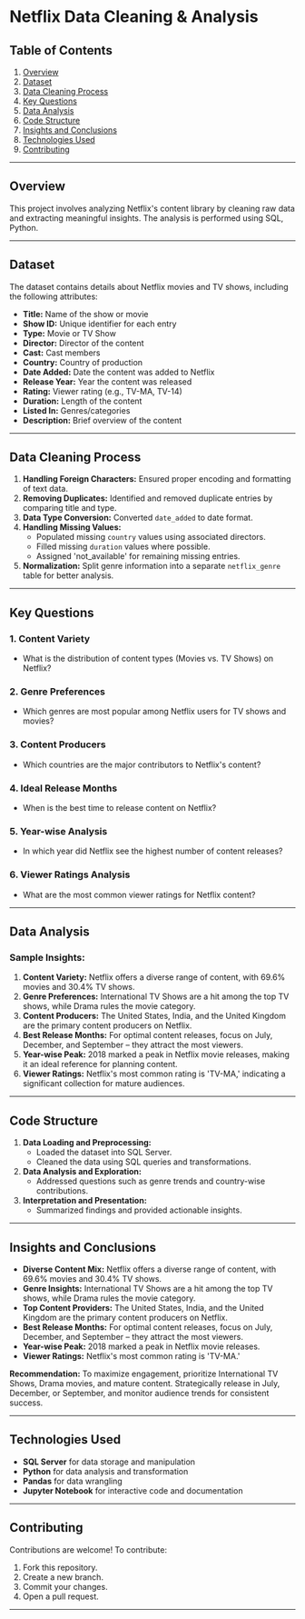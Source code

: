 # Netflix Data Cleaning & Analysis

## Table of Contents
1. [Overview](#overview)
2. [Dataset](#dataset)
3. [Data Cleaning Process](#data-cleaning-process)
4. [Key Questions](#key-questions)
5. [Data Analysis](#data-analysis)
6. [Code Structure](#code-structure)
7. [Insights and Conclusions](#insights-and-conclusions)
8. [Technologies Used](#technologies-used)
9. [Contributing](#contributing)

---

## Overview
This project involves analyzing Netflix's content library by cleaning raw data and extracting meaningful insights. The analysis is performed using SQL, Python.

---

## Dataset
The dataset contains details about Netflix movies and TV shows, including the following attributes:
- **Title:** Name of the show or movie
- **Show ID:** Unique identifier for each entry
- **Type:** Movie or TV Show
- **Director:** Director of the content
- **Cast:** Cast members
- **Country:** Country of production
- **Date Added:** Date the content was added to Netflix
- **Release Year:** Year the content was released
- **Rating:** Viewer rating (e.g., TV-MA, TV-14)
- **Duration:** Length of the content
- **Listed In:** Genres/categories
- **Description:** Brief overview of the content

---

## Data Cleaning Process
1. **Handling Foreign Characters:** Ensured proper encoding and formatting of text data.
2. **Removing Duplicates:** Identified and removed duplicate entries by comparing title and type.
3. **Data Type Conversion:** Converted `date_added` to date format.
4. **Handling Missing Values:**
   - Populated missing `country` values using associated directors.
   - Filled missing `duration` values where possible.
   - Assigned 'not_available' for remaining missing entries.
5. **Normalization:** Split genre information into a separate `netflix_genre` table for better analysis.

---

## Key Questions
### 1. Content Variety
- What is the distribution of content types (Movies vs. TV Shows) on Netflix?

### 2. Genre Preferences
- Which genres are most popular among Netflix users for TV shows and movies?

### 3. Content Producers
- Which countries are the major contributors to Netflix's content?

### 4. Ideal Release Months
- When is the best time to release content on Netflix?

### 5. Year-wise Analysis
- In which year did Netflix see the highest number of content releases?

### 6. Viewer Ratings Analysis
- What are the most common viewer ratings for Netflix content?

---

## Data Analysis
### Sample Insights:
1. **Content Variety:** Netflix offers a diverse range of content, with 69.6% movies and 30.4% TV shows.
2. **Genre Preferences:** International TV Shows are a hit among the top TV shows, while Drama rules the movie category.
3. **Content Producers:** The United States, India, and the United Kingdom are the primary content producers on Netflix.
4. **Best Release Months:** For optimal content releases, focus on July, December, and September – they attract the most viewers.
5. **Year-wise Peak:** 2018 marked a peak in Netflix movie releases, making it an ideal reference for planning content.
6. **Viewer Ratings:** Netflix's most common rating is 'TV-MA,' indicating a significant collection for mature audiences.

---

## Code Structure
1. **Data Loading and Preprocessing:**
   - Loaded the dataset into SQL Server.
   - Cleaned the data using SQL queries and transformations.
2. **Data Analysis and Exploration:**
   - Addressed questions such as genre trends and country-wise contributions.
3. **Interpretation and Presentation:**
   - Summarized findings and provided actionable insights.

---

## Insights and Conclusions
- **Diverse Content Mix:** Netflix offers a diverse range of content, with 69.6% movies and 30.4% TV shows.
- **Genre Insights:** International TV Shows are a hit among the top TV shows, while Drama rules the movie category.
- **Top Content Providers:** The United States, India, and the United Kingdom are the primary content producers on Netflix.
- **Best Release Months:** For optimal content releases, focus on July, December, and September – they attract the most viewers.
- **Year-wise Peak:** 2018 marked a peak in Netflix movie releases.
- **Viewer Ratings:** Netflix's most common rating is 'TV-MA.'

**Recommendation:** To maximize engagement, prioritize International TV Shows, Drama movies, and mature content. Strategically release in July, December, or September, and monitor audience trends for consistent success.

---

## Technologies Used
- **SQL Server** for data storage and manipulation
- **Python** for data analysis and transformation
- **Pandas** for data wrangling
- **Jupyter Notebook** for interactive code and documentation

---

## Contributing
Contributions are welcome! To contribute:
1. Fork this repository.
2. Create a new branch.
3. Commit your changes.
4. Open a pull request.

---


